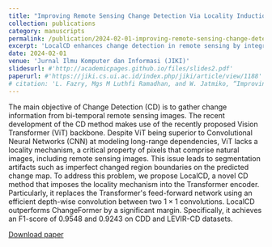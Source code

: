 ```yaml
---
title: "Improving Remote Sensing Change Detection Via Locality Induction on Feed-forward Vision Transformer"
collection: publications
category: manuscripts
permalink: /publication/2024-02-01-improving-remote-sensing-change-detection-via-locality-induction-on-feed-forward-vision-transformer
excerpt: 'LocalCD enhances change detection in remote sensing by integrating locality mechanisms into Vision Transformers through depth-wise convolutions, achieving superior F1-scores of 0.9548 (CDD) and 0.9243 (LEVIR-CD) while reducing segmentation artifacts.'
date: 2024-02-01
venue: 'Jurnal Ilmu Komputer dan Informasi (JIKI)'
slidesurl: #'http://academicpages.github.io/files/slides2.pdf'
paperurl: #'https://jiki.cs.ui.ac.id/index.php/jiki/article/view/1188'
# citation: 'L. Fazry, Mgs M Luthfi Ramadhan, and W. Jatmiko, “Improving Remote Sensing Change Detection Via Locality Induction on Feed-forward Vision Transformer”, Jurnal Ilmu Komputer dan Informasi, vol. 17, no. 1, pp. 37–48, Feb. 2024.'
---
```


The main objective of Change Detection (CD) is to gather change information from bi-temporal remote sensing images. The recent development of the CD method makes use of the recently proposed Vision Transformer (ViT) backbone. Despite ViT being superior to Convolutional Neural Networks (CNN) at modeling long-range dependencies, ViT lacks a locality mechanism, a critical property of pixels that comprise natural images, including remote sensing images. This issue leads to segmentation artifacts such as imperfect changed region boundaries on the predicted change map. To address this problem, we propose LocalCD, a novel CD method that imposes the locality mechanism into the Transformer encoder. Particularly, it replaces the Transformer's feed-forward network using an efficient depth-wise convolution between two $1 \times 1$ convolutions. LocalCD outperforms ChangeFormer by a significant margin. Specifically, it achieves an F1-score of 0.9548 and 0.9243 on CDD and LEVIR-CD datasets.

[Download paper](https://jiki.cs.ui.ac.id/index.php/jiki/article/view/1188)
